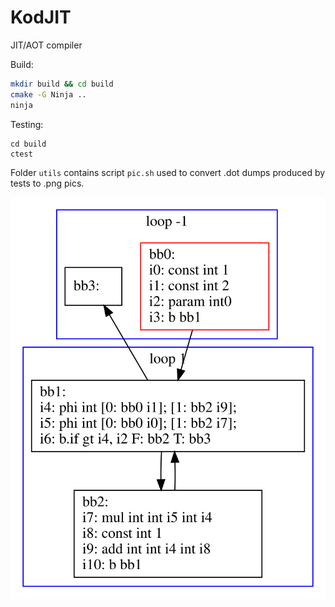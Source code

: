 # KodJIT

JIT/AOT compiler

Build:
```bash
mkdir build && cd build
cmake -G Ninja ..
ninja
```
Testing:
```
cd build
ctest
```

Folder `utils` contains script `pic.sh` used to convert .dot dumps produced by tests to .png pics.


<img src=resources/factorial.svg title="Dump example">